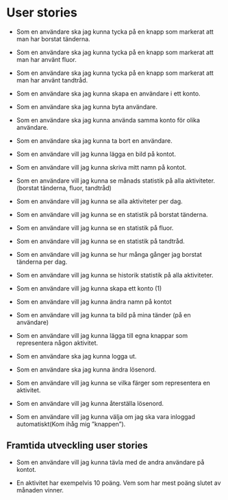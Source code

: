 # User stories

-   Som en användare ska jag kunna tycka på en knapp som markerat att man har borstat tänderna.
    
-   Som en användare ska jag kunna tycka på en knapp som markerat att man har använt fluor.
    
-   Som en användare ska jag kunna tycka på en knapp som markerat att man har använt tandtråd.
    
-   Som en användare ska jag kunna skapa en användare i ett konto.
    
-   Som en användare ska jag kunna byta användare.
    
-   Som en användare ska jag kunna använda samma konto för olika användare.
    
-   Som en användare ska jag kunna ta bort en användare.
    
-   Som en användare vill jag kunna lägga en bild på kontot.
    
-   Som en användare vill jag kunna skriva mitt namn på kontot.
    
-   Som en användare vill jag kunna se månads statistik på alla aktiviteter. (borstat tänderna, fluor, tandtråd)
    
-   Som en användare vill jag kunna se alla aktiviteter per dag.
    
-   Som en användare vill jag kunna se en statistik på borstat tänderna.
    
-   Som en användare vill jag kunna se en statistik på fluor.
    
-   Som en användare vill jag kunna se en statistik på tandtråd.
    
-   Som en användare vill jag kunna se hur många gånger jag borstat tänderna per dag.
    
-   Som en användare vill jag kunna se historik statistik på alla aktiviteter.
    
-   Som en användare vill jag kunna skapa ett konto (1)
    
-   Som en användare vill jag kunna ändra namn på kontot
    
-   Som en användare vill jag kunna ta bild på mina tänder (på en användare)
    
-   Som en användare vill jag kunna lägga till egna knappar som representera någon aktivitet.
    
-   Som en användare ska jag kunna logga ut.
    
-   Som en användare ska jag kunna ändra lösenord.
    
-   Som en användare vill jag kunna se vilka färger som representera en aktivitet.
    
-   Som en användare vill jag kunna återställa lösenord.
    
-   Som en användare vill jag kunna välja om jag ska vara inloggad automatiskt(Kom ihåg mig ”knappen”).

## Framtida utveckling user stories

-   Som en användare vill jag kunna tävla med de andra användare på kontot.
    
-   En aktivitet har exempelvis 10 poäng. Vem som har mest poäng slutet av månaden vinner.

